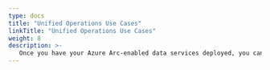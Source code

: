 ```yaml
---
type: docs
title: "Unified Operations Use Cases"
linkTitle: "Unified Operations Use Cases"
weight: 8
description: >-
   Once you have your Azure Arc-enabled data services deployed, you can start to use native Azure tooling to manage it as well explore various architecture and deployment models.
---
```

